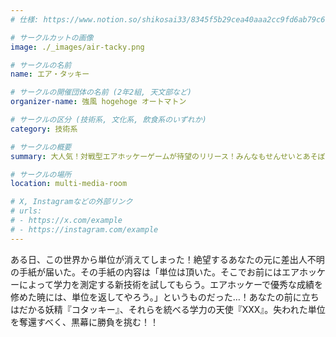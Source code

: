 ```yaml
---
# 仕様: https://www.notion.so/shikosai33/8345f5b29cea40aaa2cc9fd6ab79c6a6?pvs=4#5438a1577b604f39a67658a72f2283b8

# サークルカットの画像
image: ./_images/air-tacky.png

# サークルの名前
name: エア・タッキー

# サークルの開催団体の名前 (2年2組, 天文部など)
organizer-name: 強風 hogehoge オートマトン

# サークルの区分 (技術系, 文化系, 飲食系のいずれか)
category: 技術系

# サークルの概要
summary: 大人気！対戦型エアホッケーゲームが待望のリリース！みんなもせんせいとあそぼう！

# サークルの場所
location: multi-media-room

# X, Instagramなどの外部リンク
# urls:
# - https://x.com/example
# - https://instagram.com/example
---
```

ある日、この世界から単位が消えてしまった！絶望するあなたの元に差出人不明の手紙が届いた。その手紙の内容は「単位は頂いた。そこでお前にはエアホッケーによって学力を測定する新技術を試してもらう。エアホッケーで優秀な成績を修めた暁には、単位を返してやろう。」というものだった…！あなたの前に立ちはだかる妖精『コタッキー』、それらを統べる学力の天使『XXX』。失われた単位を奪還すべく、黒幕に勝負を挑む！！
